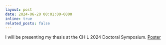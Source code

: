 ```yaml
---
layout: post
date: 2024-06-20 00:01:00-0000
inline: true
related_posts: false
---
```


I will be presenting my thesis at the CHIL 2024 Doctoral Symposium. <a href="https://drive.google.com/file/d/1DX1uQuZNocjGU4fTFGup-TODRfv-D_8P/view?usp=sharing"> Poster </a>